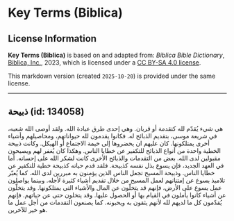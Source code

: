 # Key Terms (Biblica)

## License Information

**Key Terms (Biblica)** is based on and adapted from: _Biblica Bible Dictionary_, [Biblica, Inc.](https://www.biblica.com/), 2023, which is licensed under a [CC BY-SA 4.0 license](https://creativecommons.org/licenses/by-sa/4.0/legalcode.en).

This markdown version (created `2025-10-20`) is provided under the same license.



--------------------------------

## ذبيحة (id: 134058)

هي شيء يُقدّم لله كتقدمة أو قربان. وهي إحدى طرق عبادة الله. ولقد أوصى الله شعبه، في شريعة موسى، بتقديم الذبائح له. فكانوا يقدمون لله حيواناتهم، ومحاصيلهم وأشياء أخرى يمتلكونها. كان عليهم ان يحضروها إلى خيمة الاجتماع أو الهيكل. وكانت ذبيحة الخطية واحدة من أنواع الذبائح للتكفير عن خطايا الناس. وهكذا كان يُغفر لهم ويصبحون مقبولين لدى الله. بعض من التقدمات والذبائح الأخرى كانت لشكر الله على إحسانه. أما في العهد الجديد، فإن يسوع بذل نفسه كذبيحة. فلقد قدم حياته كذبيحة خطية للتكفير عن خطايا الناس. وذبيحة المسيح تجعل الناس الذين يؤمنون به مبررين لدى الله. كما يُعبّر تلاميذ يسوع عن إمتنانهم لعمل المسيح من خلال تقديم أشياء كثيرة لأجله. وبينما يواصلون عمل يسوع على الأرض، فإنهم قد يتخلّون عن المال والأشياء التي يمتلكونها. وقد يتخلّون عن أشياء كانوا يأملون في القيام بها أو الحصول عليها. وقد يتخلون حتى عن حياتهم. فإنهم يُقدّمون كل ما لديهم لله لأنهم يثقون به ويحبونه. كما يصنعون التقدمات من أجل عمل ما هو خير للآخرين.


